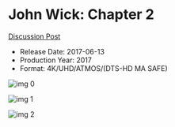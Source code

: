 # John Wick: Chapter 2

[Discussion Post](https://www.avsforum.com/threads/bass-eq-for-filtered-movies.2995212/post-56811402)

* Release Date: 2017-06-13
* Production Year: 2017
* Format: 4K/UHD/ATMOS/(DTS-HD MA SAFE)

![img 0](https://i.imgur.com/Ssgir5H.jpg)

![img 1](https://i.imgur.com/q4MlEJ0.jpg)

![img 2](https://i.imgur.com/nP8bQAW.png)

